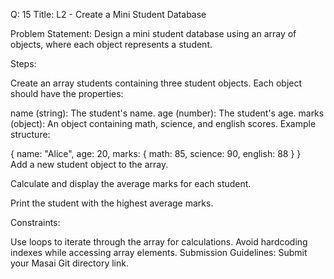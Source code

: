 Q: 15
Title:
L2 - Create a Mini Student Database

Problem Statement:
Design a mini student database using an array of objects, where each object represents a student.

Steps:

Create an array students containing three student objects. Each object should have the properties:

name (string): The student's name.
age (number): The student's age.
marks (object): An object containing math, science, and english scores.
Example structure:

{ name: "Alice", age: 20, marks: { math: 85, science: 90, english: 88 } }  
Add a new student object to the array.

Calculate and display the average marks for each student.

Print the student with the highest average marks.

Constraints:

Use loops to iterate through the array for calculations.
Avoid hardcoding indexes while accessing array elements.
Submission Guidelines:
Submit your Masai Git directory link.